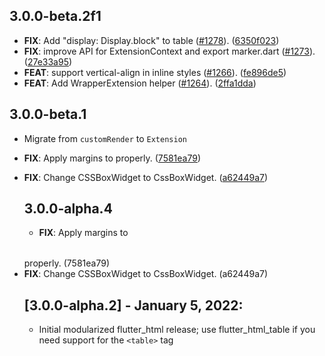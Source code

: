 ## 3.0.0-beta.2f1

 - **FIX**: Add "display: Display.block" to table ([#1278](https://github.com/sub6resources/flutter_html/issues/1278)). ([6350f023](https://github.com/sub6resources/flutter_html/commit/6350f02354b7de601ce294123717e2051be97eee))
 - **FIX**: improve API for ExtensionContext and export marker.dart ([#1273](https://github.com/sub6resources/flutter_html/issues/1273)). ([27e33a95](https://github.com/sub6resources/flutter_html/commit/27e33a955e872d47306db9480f74f6da2e9a028a))
 - **FEAT**: support vertical-align in inline styles ([#1266](https://github.com/sub6resources/flutter_html/issues/1266)). ([fe896de5](https://github.com/sub6resources/flutter_html/commit/fe896de5ed8b79425bb33800a26fa4ac328057fe))
 - **FEAT**: Add WrapperExtension helper ([#1264](https://github.com/sub6resources/flutter_html/issues/1264)). ([2ffa1dda](https://github.com/sub6resources/flutter_html/commit/2ffa1ddabb3f2a660ab85c551255b89fe8a24ab5))

## 3.0.0-beta.1

 - Migrate from `customRender` to `Extension`

 - **FIX**: Apply margins to <table> properly. ([7581ea79](https://github.com/sub6resources/flutter_html/commit/7581ea798744b2830affaaf75bbdff016b03f7af))
 - **FIX**: Change CSSBoxWidget to CssBoxWidget. ([a62449a7](https://github.com/sub6resources/flutter_html/commit/a62449a77c18701a0faf8ffd650f9c535b2d006c))

## 3.0.0-alpha.4

 - **FIX**: Apply margins to <table> properly. (7581ea79)
 - **FIX**: Change CSSBoxWidget to CssBoxWidget. (a62449a7)

## [3.0.0-alpha.2] - January 5, 2022:
* Initial modularized flutter_html release; use flutter_html_table if you need support for the `<table>` tag 
